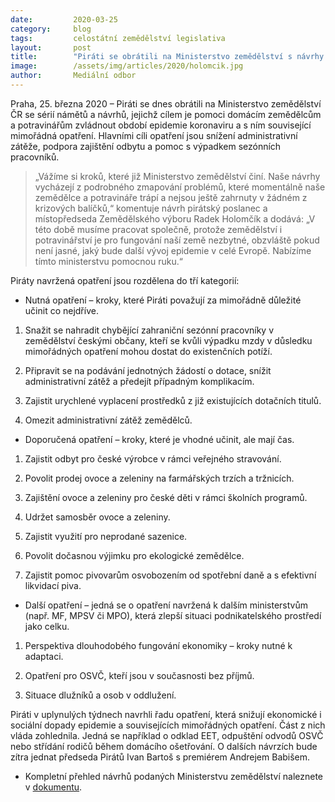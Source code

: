 ```yaml
---
date:         2020-03-25
category:     blog
tags:         celostátní zemědělství legislativa
layout:       post
title:        "Piráti se obrátili na Ministerstvo zemědělství s návrhy podporujícími domácí zemědělce a producenty potravin"
image:        /assets/img/articles/2020/holomcik.jpg
author:       Mediální odbor
--- 
```


 

Praha, 25. března 2020 – Piráti se dnes obrátili na Ministerstvo zemědělství ČR se sérií námětů a návrhů, jejichž cílem je pomoci domácím zemědělcům a potravinářům zvládnout období epidemie koronaviru a s ním související mimořádná opatření. Hlavními cíli opatření jsou snížení administrativní zátěže, podpora zajištění odbytu a pomoc s výpadkem sezónních pracovníků.

> „Vážíme si kroků, které již Ministerstvo zemědělství činí. Naše návrhy vycházejí z podrobného zmapování problémů, které momentálně naše zemědělce a potravináře trápí a nejsou ještě zahrnuty v žádném z krizových balíčků,“ komentuje návrh pirátský poslanec a místopředseda Zemědělského výboru Radek Holomčík a dodává: „V této době musíme pracovat společně, protože zemědělství i potravinářství je pro fungování naší země nezbytné, obzvláště pokud není jasné, jaký bude další vývoj epidemie v celé Evropě. Nabízíme tímto ministerstvu pomocnou ruku.“ 

Piráty navržená opatření jsou rozdělena do tří kategorií:


* Nutná opatření – kroky, které Piráti považují za mimořádně důležité učinit co nejdříve.


1. Snažit se nahradit chybějící zahraniční sezónní pracovníky v zemědělství českými občany, kteří se kvůli výpadku mzdy v důsledku mimořádných opatření mohou dostat do existenčních potíží.

2. Připravit se na podávání jednotných žádostí o dotace, snížit administrativní zátěž a předejít případným komplikacím.

3. Zajistit urychlené vyplacení prostředků z již existujících dotačních titulů.

4. Omezit administrativní zátěž zemědělců.

 

* Doporučená opatření – kroky, které je vhodné učinit, ale mají čas.


1. Zajistit odbyt pro české výrobce v rámci veřejného stravování.

2. Povolit prodej ovoce a zeleniny na farmářských trzích a tržnicích.

3. Zajištění ovoce a zeleniny pro české děti v rámci školních programů.

4. Udržet samosběr ovoce a zeleniny.

5. Zajistit využití pro neprodané sazenice.

6. Povolit dočasnou výjimku pro ekologické zemědělce.

7. Zajistit pomoc pivovarům osvobozením od spotřební daně a s efektivní likvidací piva.

 

* Další opatření – jedná se o opatření navržená k dalším ministerstvům (např. MF, MPSV či MPO), která zlepší situaci podnikatelského prostředí jako celku.


1. Perspektiva dlouhodobého fungování ekonomiky – kroky nutné k adaptaci.

2. Opatření pro OSVČ, kteří jsou v současnosti bez příjmů.

3. Situace dlužníků a osob v oddlužení.

 

Piráti v uplynulých týdnech navrhli řadu opatření, která snižují ekonomické i sociální dopady epidemie a souvisejících mimořádných opatření. Část z nich vláda zohlednila. Jedná se například o odklad EET, odpuštění odvodů OSVČ nebo střídání rodičů během domácího ošetřování. O dalších návrzích bude zítra jednat předseda Pirátů Ivan Bartoš s premiérem Andrejem Babišem.



* Kompletní přehled návrhů podaných Ministerstvu zemědělství naleznete v [dokumentu](https://pirati.cz/assets/pdf/dopis-holomcik-mze.pdf).

